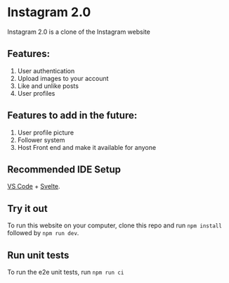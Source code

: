 # Instagram 2.0
Instagram 2.0 is a clone of the Instagram website 

## Features: 
1. User authentication 
2. Upload images to your account
3. Like and unlike posts 
4. User profiles 

## Features to add in the future: 
1. User profile picture 
2. Follower system 
3. Host Front end and make it available for anyone

## Recommended IDE Setup
[VS Code](https://code.visualstudio.com/) + [Svelte](https://marketplace.visualstudio.com/items?itemName=svelte.svelte-vscode).

## Try it out

To run this website on your computer, clone this repo and run  `npm install` followed by `npm run dev`.

## Run unit tests
To run the e2e unit tests, run `npm run ci`